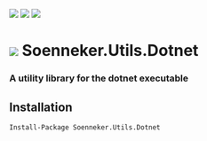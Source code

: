[![](https://img.shields.io/nuget/v/soenneker.utils.dotnet.svg?style=for-the-badge)](https://www.nuget.org/packages/soenneker.utils.dotnet/)
[![](https://img.shields.io/github/actions/workflow/status/soenneker/soenneker.utils.dotnet/publish-package.yml?style=for-the-badge)](https://github.com/soenneker/soenneker.utils.dotnet/actions/workflows/publish-package.yml)
[![](https://img.shields.io/nuget/dt/soenneker.utils.dotnet.svg?style=for-the-badge)](https://www.nuget.org/packages/soenneker.utils.dotnet/)

# ![](https://user-images.githubusercontent.com/4441470/224455560-91ed3ee7-f510-4041-a8d2-3fc093025112.png) Soenneker.Utils.Dotnet
### A utility library for the dotnet executable

## Installation

```
Install-Package Soenneker.Utils.Dotnet
```
